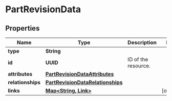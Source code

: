 

# PartRevisionData


## Properties

Name | Type | Description | Notes
------------ | ------------- | ------------- | -------------
**type** | **String** |  | 
**id** | **UUID** | ID of the resource. | 
**attributes** | [**PartRevisionDataAttributes**](PartRevisionDataAttributes.md) |  | 
**relationships** | [**PartRevisionDataRelationships**](PartRevisionDataRelationships.md) |  | 
**links** | [**Map&lt;String, Link&gt;**](Link.md) |  |  [optional]



